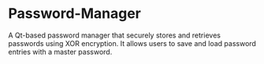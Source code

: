 # Password-Manager
A Qt-based password manager that securely stores and retrieves passwords using XOR encryption. It allows users to save and load password entries with a master password.
